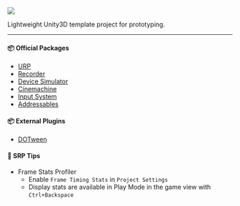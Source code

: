 [![](https://img.shields.io/badge/Unity3D%20Version:-2022.3.18f1-orange?logo=unity)][1]

Lightweight Unity3D template project for prototyping.

---

#### 📦️ Official Packages
- [URP](https://docs.unity3d.com/Packages/com.unity.render-pipelines.universal@16.0/manual/index.html)
- [Recorder](https://docs.unity3d.com/Packages/com.unity.recorder@4.0/manual/index.html)
- [Device Simulator](https://docs.unity3d.com/Packages/com.unity.device-simulator@3.0/manual/index.html)
- [Cinemachine](https://docs.unity3d.com/Packages/com.unity.cinemachine@2.9/manual/index.html)
- [Input System](https://docs.unity3d.com/Packages/com.unity.inputsystem@1.7/manual/index.html)
- [Addressables](https://docs.unity3d.com/Packages/com.unity.addressables@1.21/manual/index.html)

#### 📦️ External Plugins
- [DOTween](https://assetstore.unity.com/packages/tools/animation/dotween-hotween-v2-27676)

#### :test_tube: SRP Tips
- Frame Stats Profiler
  - Enable `Frame Timing Stats` in `Project Settings`
  - Display stats are available in Play Mode in the game view with `Ctrl+Backspace`

[1]: https://unity.com/releases/editor/qa/lts-releases
